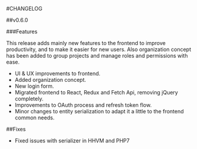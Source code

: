 #CHANGELOG

##v0.6.0

###Features

This release adds mainly new features to the frontend to improve productivity, and to make it easier for new users. Also
organization concept has been added to group projects and manage roles and permissions with ease.

* UI & UX improvements to frontend.
* Added organization concept.
* New login form.
* Migrated frontend to React, Redux and Fetch Api, removing jQuery completely.
* Improvements to OAuth process and refresh token flow.
* Minor changes to entity serialization to adapt it a little to the frontend common needs.

##Fixes

* Fixed issues with serializer in HHVM and PHP7
